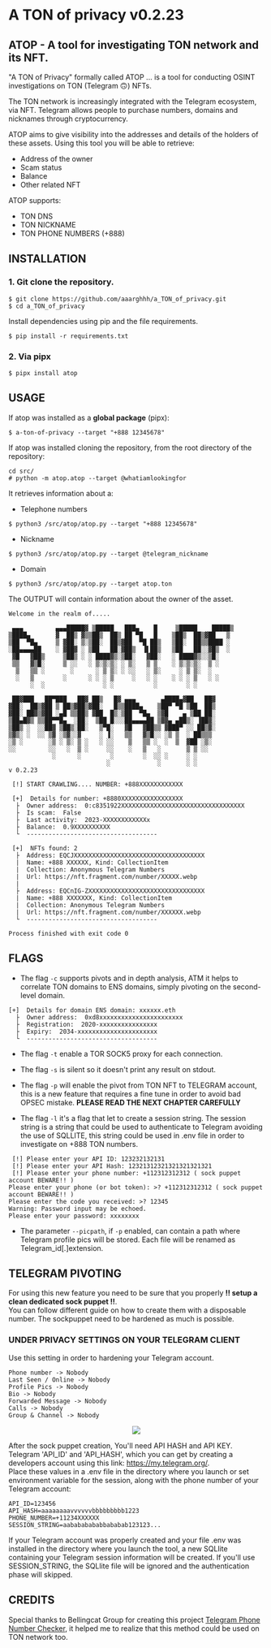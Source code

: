 # A TON of privacy v0.2.23
## ATOP - A tool for investigating TON network and its NFT.

"A TON of Privacy" formally called ATOP ... is a tool for conducting OSINT investigations on TON (Telegram 🙃) NFTs.  
  
The TON network is increasingly integrated with the Telegram ecosystem, via NFT. Telegram allows people to purchase numbers, domains and nicknames through cryptocurrency.  
  
ATOP aims to give visibility into the addresses and details of the holders of these assets. Using this tool you will be able to retrieve:
- Address of the owner
- Scam status
- Balance
- Other related NFT
  
ATOP supports:
- TON DNS
- TON NICKNAME
- TON PHONE NUMBERS (+888)

## INSTALLATION
### 1. Git clone the repository.
```
$ git clone https://github.com/aaarghhh/a_TON_of_privacy.git
$ cd a_TON_of_privacy
```
Install dependencies using pip and the file requirements.
```
$ pip install -r requirements.txt
```
### 2. Via pipx
```
$ pipx install atop
```
## USAGE 


If atop was installed as a **global package** (pipx): 
```
$ a-ton-of-privacy --target "+888 12345678"
```
If atop was installed cloning the repository, from the root directory of the repository:
```
cd src/
# python -m atop.atop --target @whatiamlookingfor
```
It retrieves information about a:
- Telephone numbers
```
$ python3 /src/atop/atop.py --target "+888 12345678"
```
- Nickname 
```
$ python3 /src/atop/atop.py --target @telegram_nickname
```
- Domain 
```
$ python3 /src/atop/atop.py --target atop.ton
```
The OUTPUT will contain information about the owner of the asset.
```
Welcome in the realm of.....

 ▄▄▄         ▄▄▄█████▓ ▒█████   ███▄    █     ▒█████    █████▒   
▒████▄       ▓  ██▒ ▓▒▒██▒  ██▒ ██ ▀█   █    ▒██▒  ██▒▓██   ▒    
▒██  ▀█▄     ▒ ▓██░ ▒░▒██░  ██▒▓██  ▀█ ██▒   ▒██░  ██▒▒████ ░    
░██▄▄▄▄██    ░ ▓██▓ ░ ▒██   ██░▓██▒  ▐▌██▒   ▒██   ██░░▓█▒  ░    
 ▓█   ▓██▒     ▒██▒ ░ ░ ████▓▒░▒██░   ▓██░   ░ ████▓▒░░▒█░       
 ▒▒   ▓▒█░     ▒ ░░   ░ ▒░▒░▒░ ░ ▒░   ▒ ▒    ░ ▒░▒░▒░  ▒ ░       
  ▒   ▒▒ ░       ░      ░ ▒ ▒░ ░ ░░   ░ ▒░     ░ ▒ ▒░  ░         
  ░   ▒        ░      ░ ░ ░ ▒     ░   ░ ░    ░ ░ ░ ▒   ░ ░       
      ░  ░                ░ ░           ░        ░ ░             
                                                                 
 ██▓███   ██▀███   ██▓ ██▒   █▓ ▄▄▄       ▄████▄▓██   ██▓        
▓██░  ██▒▓██ ▒ ██▒▓██▒▓██░   █▒▒████▄    ▒██▀ ▀█ ▒██  ██▒        
▓██░ ██▓▒▓██ ░▄█ ▒▒██▒ ▓██  █▒░▒██  ▀█▄  ▒▓█    ▄ ▒██ ██░        
▒██▄█▓▒ ▒▒██▀▀█▄  ░██░  ▒██ █░░░██▄▄▄▄██ ▒▓▓▄ ▄██▒░ ▐██▓░        
▒██▒ ░  ░░██▓ ▒██▒░██░   ▒▀█░   ▓█   ▓██▒▒ ▓███▀ ░░ ██▒▓░        
▒▓▒░ ░  ░░ ▒▓ ░▒▓░░▓     ░ ▐░   ▒▒   ▓▒█░░ ░▒ ▒  ░ ██▒▒▒         
░▒ ░       ░▒ ░ ▒░ ▒ ░   ░ ░░    ▒   ▒▒ ░  ░  ▒  ▓██ ░▒░         
░░         ░░   ░  ▒ ░     ░░    ░   ▒   ░       ▒ ▒ ░░          
            ░      ░        ░        ░  ░░ ░     ░ ░             
                           ░             ░       ░ ░             
v 0.2.23

 [!] START CRAWLING.... NUMBER: +888XXXXXXXXXXXX

 [+]  Details for number: +8880XXXXXXXXXXXXXXXXX
  ├  Owner address:  0:c8351922XXXXXXXXXXXXXXXXXXXXXXXXXXXXXXXXXX
  ├  Is scam:  False
  ├  Last activity:  2023-XXXXXXXXXXXXx
  ├  Balance:  0.9XXXXXXXXXX
  └  ------------------------------------

 [+]  NFTs found: 2
  ├  Address: EQCJXXXXXXXXXXXXXXXXXXXXXXXXXXXXXXXXXXXX
  |  Name: +888 XXXXXX, Kind: CollectionItem
  |  Collection: Anonymous Telegram Numbers
  |  Url: https://nft.fragment.com/number/XXXXX.webp
  |
  ├  Address: EQCnIG-ZXXXXXXXXXXXXXXXXXXXXXXXXXXXXXXXX
  |  Name: +888 XXXXXXX, Kind: CollectionItem
  |  Collection: Anonymous Telegram Numbers
  |  Url: https://nft.fragment.com/number/XXXXXX.webp
  └  ------------------------------------

Process finished with exit code 0
```
## FLAGS 
- The flag `-c` supports pivots and in depth analysis, ATM it helps to correlate TON domains to ENS domains, simply pivoting on the second-level domain.
```
[+]  Details for domain ENS domain: xxxxxx.eth
  ├  Owner address:  0xd8xxxxxxxxxxxxxxxxxxxxxxx
  ├  Registration:  2020-xxxxxxxxxxxxxxxx
  ├  Expiry:  2034-xxxxxxxxxxxxxxxxxxxxxx
  └  ------------------------------------
```
- The flag `-t` enable a TOR SOCK5 proxy for each connection.

- The flag `-s` is silent so it doesn't print any result on stdout. 

- The flag `-p` will enable the pivot from TON NFT to TELEGRAM account, this is a new feature that requires a fine tune in order to avoid bad OPSEC mistake. **PLEASE READ THE NEXT CHAPTER CAREFULLY**

- The flag `-l` it's a flag that let to create a session string. The session string is a string that could be used to authenticate to Telegram avoiding the use of SQLLITE, this string could be used in .env file in order to investigate on +888 TON numbers.

```
 [!] Please enter your API ID: 123232132131
 [!] Please enter your API Hash: 12321312321321321321321
 [!] Please enter your phone number: +112312312312 ( sock puppet account BEWARE!! )
Please enter your phone (or bot token): >? +112312312312 ( sock puppet account BEWARE!! )
Please enter the code you received: >? 12345
Warning: Password input may be echoed.
Please enter your password: xxxxxxxx 
```

- The parameter `--picpath`, if `-p` enabled, can contain a path where Telegram profile pics will be stored. Each file will be renamed as Telegram_id[.]extension.

## TELEGRAM PIVOTING 

For using this new feature you need to be sure that you properly **‼️ setup a clean dedicated sock puppet ‼️**.  
You can follow different guide on how to create them with a disposable number.
The sockpuppet need to be hardened as much is possible.

### UNDER PRIVACY SETTINGS ON YOUR TELEGRAM CLIENT

Use this setting in order to hardening your Telegram account.
```
Phone number -> Nobody
Last Seen / Online -> Nobody 
Profile Pics -> Nobody
Bio -> Nobody
Forwarded Message -> Nobody
Calls -> Nobody
Group & Channel -> Nobody
```

<p align="center">
  <img src="https://github-production-user-asset-6210df.s3.amazonaws.com/968839/271731626-75fdfdde-a997-40c9-8cca-d32f444ad276.png" />
</p>

After the sock puppet creation, You'll need API HASH and API KEY. 
Telegram 'API_ID' and 'API_HASH', which you can get by creating a developers account using this link: https://my.telegram.org/.  
Place these values in a .env file in the directory where you launch or set environment variable for the session, along with the phone number of your Telegram account:

```
API_ID=123456
API_HASH=aaaaaaaavvvvvvbbbbbbbbb1223
PHONE_NUMBER=+11234XXXXXX
SESSION_STRING=aabababababbababab123123...
```
If your Telegram account was properly created and your file .env was installed in the directory where you launch the tool, a new SQLlite containing your Telegram session information will be created. If you'll use SESSION_STRING, the SQLlite file will be ignored and the authentication phase will skipped.

## CREDITS
Special thanks to Bellingcat Group for creating this project [Telegram Phone Number Checker](https://github.com/bellingcat/telegram-phone-number-checker), it helped me to realize that this method could be used on TON network too. 


